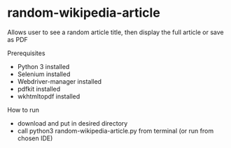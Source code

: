 # random-wikipedia-article
Allows user to see a random article title, then display the full article or save as PDF

Prerequisites
- Python 3 installed
- Selenium installed
- Webdriver-manager installed
- pdfkit installed
- wkhtmltopdf installed

How to run
- download and put in desired directory
- call python3 random-wikipedia-article.py from terminal (or run from chosen IDE)
